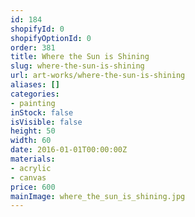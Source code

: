```yaml
---
id: 184
shopifyId: 0
shopifyOptionId: 0
order: 381
title: Where the Sun is Shining
slug: where-the-sun-is-shining
url: art-works/where-the-sun-is-shining
aliases: []
categories:
- painting
inStock: false
isVisible: false
height: 50
width: 60
date: 2016-01-01T00:00:00Z
materials:
- acrylic
- canvas
price: 600
mainImage: where_the_sun_is_shining.jpg
---
```

